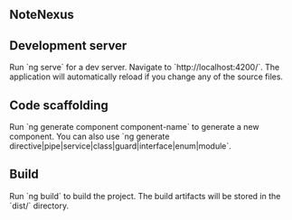 <h2>NoteNexus</h2>

<h2>Development server</h2>

<p>Run `ng serve` for a dev server. Navigate to `http://localhost:4200/`. The application will automatically reload if you change any of the source files.</p>

<h2>Code scaffolding</h2>
<p>Run `ng generate component component-name` to generate a new component. You can also use `ng generate directive|pipe|service|class|guard|interface|enum|module`.</p>

<h2>Build</h2>

<p>Run `ng build` to build the project. The build artifacts will be stored in the `dist/` directory.</p>